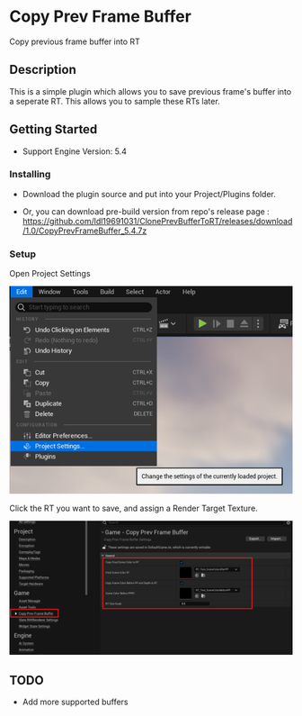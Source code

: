 # Copy Prev Frame Buffer

Copy previous frame buffer into RT

## Description

This is a simple plugin which allows you to save previous frame's buffer into a seperate RT. This allows you to sample these RTs later.

## Getting Started

* Support Engine Version: 5.4

### Installing

* Download the plugin source and put into your Project/Plugins folder.

* Or, you can download pre-build version from repo's release page : https://github.com/ldl19691031/ClonePrevBufferToRT/releases/download/1.0/CopyPrevFrameBuffer_5.4.7z

### Setup

Open Project Settings

![alt text](image-1.png)

Click the RT you want to save, and assign a Render Target Texture.

![alt text](image.png)

## TODO

* Add more supported buffers